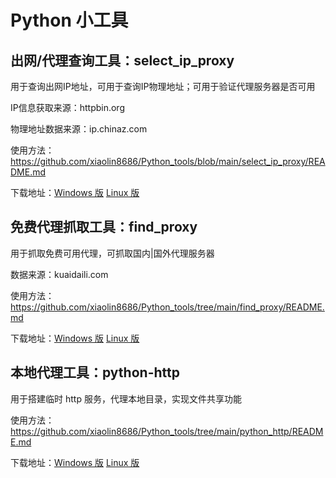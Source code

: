 # Python 小工具

## 出网/代理查询工具：select_ip_proxy

用于查询出网IP地址，可用于查询IP物理地址；可用于验证代理服务器是否可用

IP信息获取来源：httpbin.org

物理地址数据来源：ip.chinaz.com

使用方法：https://github.com/xiaolin8686/Python_tools/blob/main/select_ip_proxy/README.md

下载地址：[Windows 版](https://github.com/xiaolin8686/Python_tools/releases/download/V1.0.0/select_ip_proxy_win.exe)	[Linux 版](https://github.com/xiaolin8686/Python_tools/releases/download/V1.0.0/select_ip_proxy_linux)

## 免费代理抓取工具：find_proxy

用于抓取免费可用代理，可抓取国内|国外代理服务器

数据来源：kuaidaili.com

使用方法：https://github.com/xiaolin8686/Python_tools/tree/main/find_proxy/README.md

下载地址：[Windows 版](https://github.com/xiaolin8686/Python_tools/releases/download/V1.0.0/find_proxy_win.exe)	[Linux 版](https://github.com/xiaolin8686/Python_tools/releases/download/V1.0.0/find_proxy_linux)


## 本地代理工具：python-http

用于搭建临时 http 服务，代理本地目录，实现文件共享功能

使用方法：https://github.com/xiaolin8686/Python_tools/tree/main/python_http/README.md

下载地址：[Windows 版](https://github.com/xiaolin8686/Python_tools/releases/download/V1.0.0/python-http-win.exe)	[Linux 版](https://github.com/xiaolin8686/Python_tools/releases/download/V1.0.0/python-http-linux)

